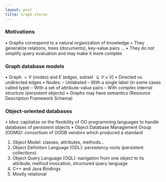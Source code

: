 ```yaml
---
layout: post
title: Graph stores
---
```


### Motivations

• Graphs correspond to a natural organization of knowledge
• They generalize relations, trees (documents), key-value pairs ...
• They do not simplify query evaluation and may make it more complex

### Graph database models
• Graph $= V$ (nodes) and $E$ (edges, subset $\subseteq V \times V$)
• Directed vs. undirected edges
• Nodes:
– Unlabeled
– With a single label (in some cases called type)
– With a set of attribute-value pairs
– With complex internal structure (persistent objects)
• Graphs may have semantics (Resource Description Framework Schema)

### Object-oriented databases

• *Idea*: capitalize on the flexibility of OO programming languages to handle databases of persistent objects
• Object Database Management Group (ODMG): consortium
of OODB vendors which produced a standard

1. Object Model: classes, attributes, methods...
2. Object Definition Language (ODL): persistency roots (persistent collections)
3. Object Query Language (OQL): navigation from one object to its attribute, method invocation, structured query language
4. C++ and Java Bindings
5. Mostly relational

